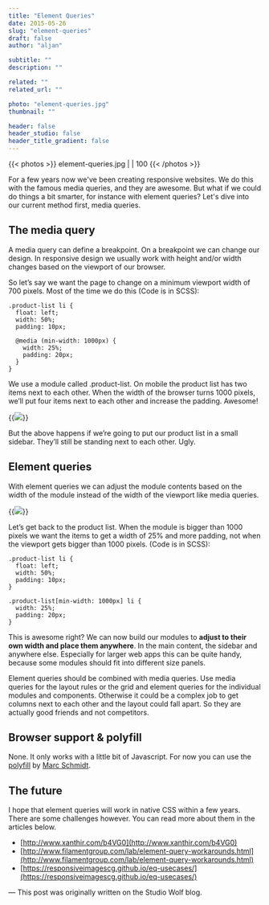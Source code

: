```yaml
---
title: "Element Queries"
date: 2015-05-26
slug: "element-queries"
draft: false
author: "aljan"

subtitle: ""
description: ""

related: ""
related_url: ""

photo: "element-queries.jpg"
thumbnail: ""

header: false
header_studio: false
header_title_gradient: false
---
```


{{< photos >}}
element-queries.jpg |  | 100
{{< /photos >}}

For a few years now we've been creating responsive websites. We do this with the famous media queries, and they are awesome. But what if we could do things a bit smarter, for instance with element queries? Let's dive into our current method first, media queries.

## The media query

A media query can define a breakpoint. On a breakpoint we can change our design. In responsive design we usually work with height and/or width changes based on the viewport of our browser.

So let’s say we want the page to change on a minimum viewport width of 700 pixels. Most of the time we do this (Code is in SCSS):

```
.product-list li {
  float: left;
  width: 50%;
  padding: 10px;

  @media (min-width: 1000px) {
    width: 25%;
    padding: 20px;
  }
}
```

We use a module called .product-list. On mobile the product list has two items next to each other. When the width of the browser turns 1000 pixels, we’ll put four items next to each other and increase the padding. Awesome!

{{<image src="element-queries-1.gif">}}

But the above happens if we’re going to put our product list in a small sidebar. They’ll still be standing next to each other. Ugly.

## Element queries

With element queries we can adjust the module contents based on the width of the module instead of the width of the viewport like media queries.

{{<image src="element-queries-2.gif">}}

Let’s get back to the product list. When the module is bigger than 1000 pixels we want the items to get a width of 25% and more padding, not when the viewport gets bigger than 1000 pixels. (Code is in SCSS):

```
.product-list li {
  float: left;
  width: 50%;
  padding: 10px;
}

.product-list[min-width: 1000px] li {
  width: 25%;
  padding: 20px;
}
```

This is awesome right? We can now build our modules to **adjust to their own width and place them anywhere**. In the main content, the sidebar and anywhere else. Especially for larger web apps this can be quite handy, because some modules should fit into different size panels.

Element queries should be combined with media queries. Use media queries for the layout rules or the grid and element queries for the individual modules and components. Otherwise it could be a complex job to get columns next to each other and the layout could fall apart. So they are actually good friends and not competitors.

## Browser support & polyfill

None. It only works with a little bit of Javascript. For now you can use the [polyfill](https://github.com/marcj/css-element-queries) by [Marc Schmidt](https://twitter.com/MarcJSchmidt).

## The future

I hope that element queries will work in native CSS within a few years. There are some challenges however. You can read more about them in the articles below.

- [http://www.xanthir.com/b4VG0](http://www.xanthir.com/b4VG0)
- [http://www.filamentgroup.com/lab/element-query-workarounds.html](http://www.filamentgroup.com/lab/element-query-workarounds.html)
- [https://responsiveimagescg.github.io/eq-usecases/](https://responsiveimagescg.github.io/eq-usecases/)

— This post was originally written on the Studio Wolf blog.
